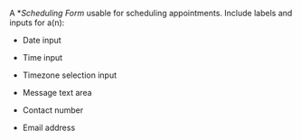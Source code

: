 


A **Scheduling Form* usable for scheduling appointments. Include labels and inputs for a(n):

  * Date input

  * Time input

  * Timezone selection input

  * Message text area

  * Contact number

  * Email address

